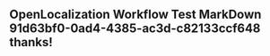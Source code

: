 <properties
ms.topic="hero-topic"
ms.test1="hero-topic"
ms.test2="test"/>

## OpenLocalization Workflow Test MarkDown 91d63bf0-0ad4-4385-ac3d-c82133ccf648 thanks!
